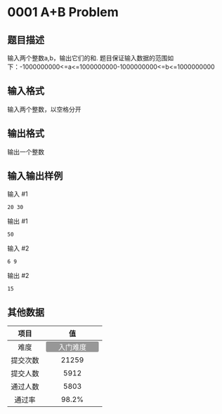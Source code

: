# 0001 A+B Problem

## 题目描述

输入两个整数a,b，输出它们的和.&nbsp;题目保证输入数据的范围如下：-1000000000&lt;=a&lt;=1000000000-1000000000&lt;=b&lt;=1000000000

## 输入格式

输入两个整数，以空格分开

## 输出格式

输出一个整数

## 输入输出样例

输入 #1
```
20 30
```
输出 #1
```
50
```
输入 #2
```
6 9
```
输出 #2
```
15
```

## 其他数据

|项目|值|
|:---:|:---:|
|难度|<span style="text-align: center; display: inline-block; border-radius: 3px; color: white; width: 120px; height: 24px; background-color: #979797">入门难度</span>|
|提交次数|$21259$|
|提交人数|$5912$|
|通过人数|$5803$|
|通过率|$98.2\%$|

